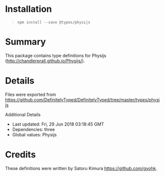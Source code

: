 # Installation
> `npm install --save @types/physijs`

# Summary
This package contains type definitions for Physijs (http://chandlerprall.github.io/Physijs/).

# Details
Files were exported from https://github.com/DefinitelyTyped/DefinitelyTyped/tree/master/types/physijs

Additional Details
 * Last updated: Fri, 29 Jun 2018 03:18:45 GMT
 * Dependencies: three
 * Global values: Physijs

# Credits
These definitions were written by Satoru Kimura <https://github.com/gyohk>.
